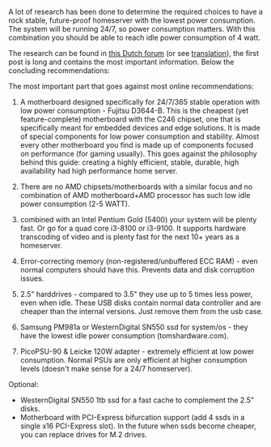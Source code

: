 A lot of research has been done to determine the required choices to have a rock stable, future-proof homeserver with the lowest power consumption.
The system will be running 24/7, so power consumption matters. With this combination you should be able to reach idle power consumption of 4 watt.

The research can be found in [this Dutch forum](https://gathering.tweakers.net/forum/list_messages/1673583) (or see [translation](https://translate.google.com/translate?hl=&sl=nl&tl=en&u=https%3A%2F%2Fgathering.tweakers.net%2Fforum%2Flist_messages%2F1673583)), the first post is long and contains the most important information. Below the concluding recommendations: 

The most important part that goes against most online recommendations:
1. A motherboard designed specifically for 24/7/365 stable operation with low power consumption - Fujitsu D3644-B. This is the cheapest (yet feature-complete) motherboard with the C246 chipset, one that is specifically meant for embedded devices and edge solutions. It is made of special components for low power consumption and stability. Almost every other motherboard you find is made up of components focused on performance (for gaming usually). This goes against the philosophy behind this guide: creating a highly efficient, stable, durable, high availability had high performance home server.  

2. There are no AMD chipsets/motherboards with a similar focus and no combination of AMD motherboard+AMD processor has such low idle power consumption (2-5 WATT).

3. combined with an Intel Pentium Gold (5400) your system will be plenty fast. Or go for a quad core i3-8100 or i3-9100. It supports hardware transcoding of video and is plenty fast for the next 10+ years as a homeserver. 


4. Error-correcting memory (non-registered/unbuffered ECC RAM) - even normal computers should have this. Prevents data and disk corruption issues.

5. 2.5" harddrives - compared to 3.5" they use up to 5 times less power, even when idle. These USB disks contain normal data controller and are cheaper than the internal versions. Just remove them from the usb case.

6. Samsung PM981a or WesternDigital SN550 ssd for system/os - they have the lowest idle power consumption (tomshardware.com).

7. PicoPSU-90 & Leicke 120W adapter - extremely efficient at low power consumption. Normal PSUs are only efficient at higher consumption levels (doesn't make sense for a 24/7 homeserver).

Optional:
- WesternDigital SN550 1tb ssd for a fast cache to complement the 2.5" disks.
- Motherboard with PCI-Express bifurcation support (add 4 ssds in a single x16 PCI-Express slot). In the future when ssds become cheaper, you can replace drives for M.2 drives.
